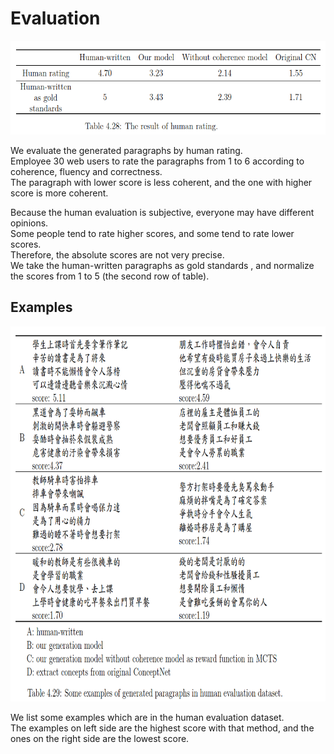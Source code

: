 # Evaluation

<p align="center">
  <img width="600" height="150" src="./evaluation_generation_model.png">
</p>

We evaluate the generated paragraphs by human rating.  
Employee 30 web users to rate the paragraphs from 1 to 6 according to coherence, fluency and correctness.  
The paragraph with lower score is less coherent, and the one with higher score is more coherent.  

Because the human evaluation is subjective, everyone may have different opinions.  
Some people tend to rate higher scores, and some tend to rate lower scores.  
Therefore, the absolute scores are not very precise.  
We take the human-written paragraphs as gold standards , and normalize the scores from 1 to 5 (the second row of table).  

## Examples

<p align="center">
  <img width="690" height="600" src="./evaluation_generated_paragraphs.png">
</p>

We list some examples which are in the human evaluation dataset.  
The examples on left side are the highest score with that method, and the ones on the right side are the lowest score.
